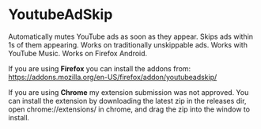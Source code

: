 # YoutubeAdSkip 

Automatically mutes YouTube ads as soon as they appear. 
Skips ads within 1s of them appearing. 
Works on traditionally unskippable ads. 
Works with YouTube Music. 
Works on Firefox Android.

If you are using **Firefox** you can install the addons from: https://addons.mozilla.org/en-US/firefox/addon/youtubeadskip/

If you are using **Chrome** my extension submission was not approved. You can install the extension
by downloading the latest zip in the releases dir, open chrome://extensions/ in chrome, and drag the
zip into the window to install.
